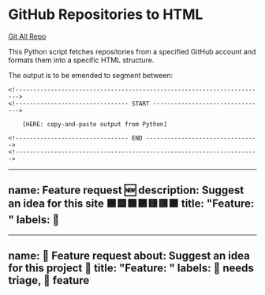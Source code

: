 # GitHub Repositories to HTML

<a href="https://ursa-mikail.github.io/git_all_repo_static/"> Git All Repo </a>

This Python script fetches repositories from a specified GitHub account and formats them into a specific HTML structure.

The output is to be emended to segment between:
```
<!----------------------------------------------------------------------->
<!-------------------------------- START -------------------------------->

	[HERE: copy-and-paste output from Python]

<!-------------------------------- END -------------------------------->
<!--------------------------------------------------------------------->

```

---
name: Feature request 🆕
description: Suggest an idea for this site 🟪🟦🟩🟧🟨🟥🟫
title: "Feature: "
labels: 👀 
---

---
name: 🚀 Feature request
about: Suggest an idea for this project 🌈
title: "Feature: "
labels: 👀 needs triage, 🌈 feature
---
